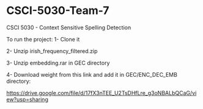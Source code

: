# CSCI-5030-Team-7

CSCI 5030 - Context Sensitive Spelling Detection 

To run the project:
1- Clone it

2- Unzip irish_frequency_filtered.zip

3- Unzip embedding.rar in GEC directory

4- Download weight from this link and add it in GEC/ENC_DEC_EMB directory:

https://drive.google.com/file/d/17fX3nTEE_U2TsDHfLre_g3oNBALbQCaG/view?usp=sharing
